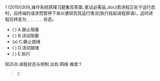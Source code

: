 1
(20150309_操作系统原理习题集及答案_笔试必需品_doc)若进程正处于运行态时，应终端的请求而暂停下来以便研究其运行情况(执行挂起进程原语)，这时进
程应转变为﹎﹎﹎﹎状态。
- ( ) A.静止阻塞
- ( ) B.活动阻塞
- (x) C.静止就绪
- ( ) D.活动就绪
- ( ) E.执行

知识点:进程状态与控制
出处:网络
难度:1
> C
